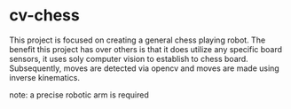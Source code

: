 # cv-chess

This project is focused on creating a general chess playing robot.
The benefit this project has over others is that it does utilize any specific board sensors, it uses soly computer vision to establish to chess board.
Subsequently, moves are detected via opencv and moves are made using inverse kinematics.

note: a precise robotic arm is required

